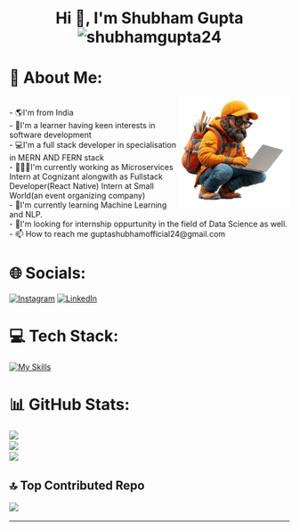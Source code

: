 
<h1 align="center">Hi 👋, I'm Shubham Gupta <img src="https://komarev.com/ghpvc/?username=shubhamgupta24&label=Profile%20views&color=0e75b6&style=flat" alt="shubhamgupta24" /></h1>
<h1>💫 About Me:</h1> 
<img align="right" height="200" src="./—Pngtree—cartoon%20designer%20working%20on%203d_19495068.png"  />
<br>
 - 🌎I'm from India<br>
 - 🌱I'm a learner having keen interests in software development <br>
 - 💻I'm a full stack developer in specialisation in MERN AND FERN stack<br>
 - 👨🏻‍💻I'm currently working as Microservices Intern at Cognizant alongwith as Fullstack Developer(React Native) Intern at Small World(an event organizing company)<br>
 - 📗I'm currently learning Machine Learning and NLP.<br>
 - 🔭I'm looking for internship oppurtunity in the field of Data Science as well.<br>
 - 📫 How to reach me guptashubhamofficial24@gmail.com


# 🌐 Socials:
[![Instagram](https://img.shields.io/badge/Instagram-%23E4405F.svg?logo=Instagram&logoColor=white)](https://instagram.com/_its_shubham_guys_) [![LinkedIn](https://img.shields.io/badge/LinkedIn-%230077B5.svg?logo=linkedin&logoColor=white)](https://linkedin.com/in/shubham-gupta-4930b522a) 



# 💻 Tech Stack:
[![My Skills](https://skillicons.dev/icons?i=html,css,js,react,express,firebase,git,github,java,nodejs,postman,scikitlearn,c,selenium,python,supabase,azure,tailwind,mongodb,mysql)](https://skillicons.dev)


# 📊 GitHub Stats:
![](https://github-readme-stats.vercel.app/api?username=ShubhamGupta24&theme=blue-green&hide_border=false&include_all_commits=true&count_private=true)<br/>
![](https://github-readme-streak-stats.herokuapp.com/?user=ShubhamGupta24&theme=blue-green&hide_border=false)<br/>
![](https://github-readme-stats.vercel.app/api/top-langs/?username=ShubhamGupta24&theme=blue-green&hide_border=false&include_all_commits=true&count_private=true&layout=compact)

## 🔝 Top Contributed Repo
![](https://github-contributor-stats.vercel.app/api?username=ShubhamGupta24&limit=5&theme=radical&combine_all_yearly_contributions=true)

---

<!-- Proudly created with GPRM ( https://gprm.itsvg.in ) -->
